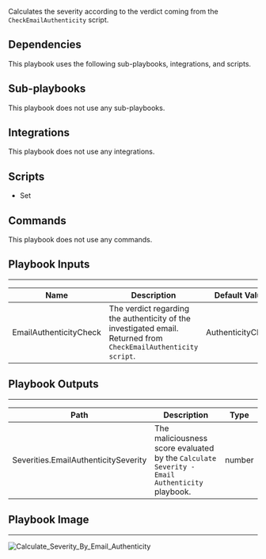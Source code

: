Calculates the severity according to the verdict coming from the `CheckEmailAuthenticity` script.

## Dependencies
This playbook uses the following sub-playbooks, integrations, and scripts.

## Sub-playbooks
This playbook does not use any sub-playbooks.

## Integrations
This playbook does not use any integrations.

## Scripts
* Set

## Commands
This playbook does not use any commands.

## Playbook Inputs
---

| **Name** | **Description** | **Default Value** | **Source** | **Required** |
| --- | --- | --- | --- | --- |
| EmailAuthenticityCheck | The verdict regarding the authenticity of the investigated email. Returned from `CheckEmailAuthenticity script`. | AuthenticityCheck | Email | Optional |

## Playbook Outputs
---

| **Path** | **Description** | **Type** |
| --- | --- | --- |
| Severities.EmailAuthenticitySeverity | The maliciousness score evaluated by the `Calculate Severity - Email Authenticity` playbook. | number |

## Playbook Image
---
![Calculate_Severity_By_Email_Authenticity](https://raw.githubusercontent.com/cvescan/cvescan/7a20daa4d3560df3be0d2f3f41c00d43ac1a1e23/Packs/Phishing/doc_files/Calculate_Severity_By_Email_Authenticity.png)
